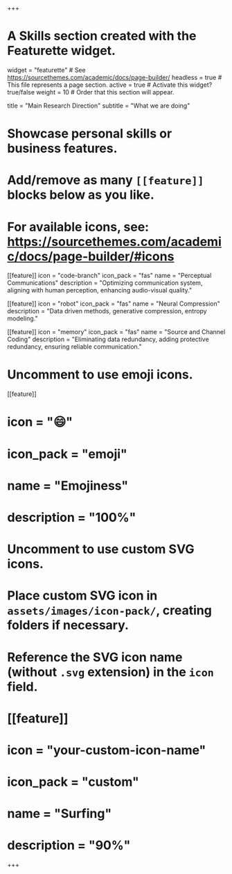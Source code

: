 +++
# A Skills section created with the Featurette widget.
widget = "featurette"  # See https://sourcethemes.com/academic/docs/page-builder/
headless = true  # This file represents a page section.
active = true  # Activate this widget? true/false
weight = 10  # Order that this section will appear.

title = "Main Research Direction"
subtitle = "What we are doing"

# Showcase personal skills or business features.
# 
# Add/remove as many `[[feature]]` blocks below as you like.
# 
# For available icons, see: https://sourcethemes.com/academic/docs/page-builder/#icons

[[feature]]
  icon = "code-branch"
  icon_pack = "fas"
  name = "Perceptual Communications"
  description = "Optimizing communication system, aligning with human perception, enhancing audio-visual quality."
  
[[feature]]
  icon = "robot"
  icon_pack = "fas"
  name = "Neural Compression"
  description = "Data driven methods, generative compression, entropy modeling."  
  
[[feature]]
  icon = "memory"
  icon_pack = "fas"
  name = "Source and Channel Coding"
  description = "Eliminating data redundancy, adding protective redundancy, ensuring reliable communication."

# Uncomment to use emoji icons.
 [[feature]]
#  icon = ":smile:"
#  icon_pack = "emoji"
#  name = "Emojiness"
#  description = "100%"  

# Uncomment to use custom SVG icons.
# Place custom SVG icon in `assets/images/icon-pack/`, creating folders if necessary.
# Reference the SVG icon name (without `.svg` extension) in the `icon` field.
# [[feature]]
#  icon = "your-custom-icon-name"
#  icon_pack = "custom"
#  name = "Surfing"
#  description = "90%"

+++
